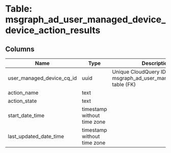
# Table: msgraph_ad_user_managed_device_device_action_results

## Columns
| Name        | Type           | Description  |
| ------------- | ------------- | -----  |
|user_managed_device_cq_id|uuid|Unique CloudQuery ID of msgraph_ad_user_managed_devices table (FK)|
|action_name|text||
|action_state|text||
|start_date_time|timestamp without time zone||
|last_updated_date_time|timestamp without time zone||
